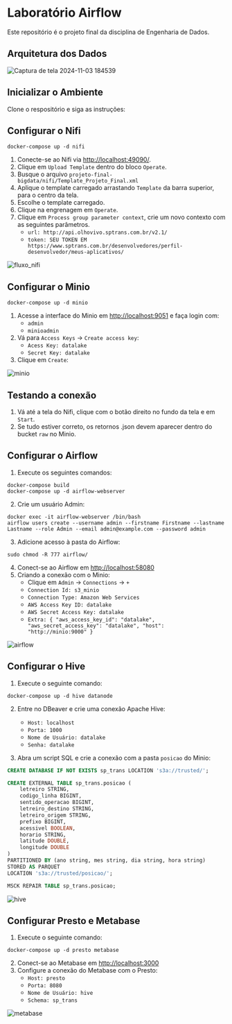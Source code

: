# Laboratório Airflow

Este repositório é o projeto final da disciplina de Engenharia de Dados.

## Arquitetura dos Dados
![Captura de tela 2024-11-03 184539](https://github.com/user-attachments/assets/3fef8925-f561-44de-bc0b-0900d1fee394)

## Inicializar o Ambiente

Clone o respositório e siga as instruções:

## Configurar o Nifi

```shell
docker-compose up -d nifi
```

1. Conecte-se ao Nifi via [http://localhost:49090/](http://localhost:49090/).
2. Clique em `Upload Template` dentro do bloco `Operate`.
3. Busque o arquivo `projeto-final-bigdata/nifi/Template_Projeto_Final.xml`
4. Aplique o template carregado arrastando `Template` da barra superior, para o centro da tela.
5. Escolhe o template carregado.
6. Clique na engrenagem em `Operate`.
7. Clique em `Process group parameter context`, crie um novo contexto com as seguintes parâmetros.
    - `url: http://api.olhovivo.sptrans.com.br/v2.1/`
    - `token: SEU TOKEN EM https://www.sptrans.com.br/desenvolvedores/perfil-desenvolvedor/meus-aplicativos/`

![fluxo_nifi](https://github.com/user-attachments/assets/912e84e4-50f0-473d-aeaf-fb774d4b3940)


## Configurar o Minio

```shell
docker-compose up -d minio
```

1. Acesse a interface do Minio em [http://localhost:9051](http://localhost:9051) e faça login com:
    - `admin`
    - `minioadmin`
2. Vá para `Access Keys` -> `Create access key`:
    - `Acess Key: datalake`
    - `Secret Key: datalake`
3. Clique em `Create`:

![minio](https://github.com/user-attachments/assets/e84bc812-ac92-4da9-8b2c-f933363d318b)

## Testando a conexão

1. Vá até a tela do Nifi, clique com o botão direito no fundo da tela e em `Start`.
2. Se tudo estiver correto, os retornos .json devem aparecer dentro do bucket `raw` no Minio.

## Configurar o Airflow

1. Execute os seguintes comandos:

```shell
docker-compose build
docker-compose up -d airflow-webserver
```

2. Crie um usuário Admin:

```shell
docker exec -it airflow-webserver /bin/bash
airflow users create --username admin --firstname Firstname --lastname Lastname --role Admin --email admin@example.com --password admin
```

3. Adicione acesso à pasta do Airflow:

```shell
sudo chmod -R 777 airflow/
```

4. Conect-se ao Airflow em [http://localhost:58080](http://localhost:58080)
5. Criando a conexão com o Minio:
    - Clique em `Admin` -> `Connections` -> `+`
    - `Connection Id: s3_minio`
    - `Connection Type: Amazon Web Services`
    - `AWS Access Key ID: datalake`
    - `AWS Secret Access Key: datalake`
    - `Extra: { "aws_access_key_id": "datalake", "aws_secret_access_key": "datalake", "host": "http://minio:9000" }`

![airflow](https://github.com/user-attachments/assets/1f6f19d7-dc25-4b65-a281-6925e5f8a620)

## Configurar o Hive

1. Execute o seguinte comando:

```shell
docker-compose up -d hive datanode
```

2. Entre no DBeaver e crie uma conexão Apache Hive:
    - `Host: localhost`
    - `Porta: 1000`
    - `Nome de Usuário: datalake`
    - `Senha: datalake`

3. Abra um script SQL e crie a conexão com a pasta `posicao` do Minio:

```sql
CREATE DATABASE IF NOT EXISTS sp_trans LOCATION 's3a://trusted/';
```

```sql
CREATE EXTERNAL TABLE sp_trans.posicao (
  	letreiro STRING,
	codigo_linha BIGINT,
	sentido_operacao BIGINT,
	letreiro_destino STRING,
	letreiro_origem STRING,
	prefixo BIGINT,
	acessivel BOOLEAN,
	horario STRING,
	latitude DOUBLE,
	longitude DOUBLE
)
PARTITIONED BY (ano string, mes string, dia string, hora string)
STORED AS PARQUET
LOCATION 's3a://trusted/posicao/';
```

```sql
MSCK REPAIR TABLE sp_trans.posicao;
```

![hive](https://github.com/user-attachments/assets/27b16f8b-6e8b-43a6-975f-6f290b04b7a8)

## Configurar Presto e Metabase

1. Execute o seguinte comando:

```shell
docker-compose up -d presto metabase
```

2. Conect-se ao Metabase em [http://localhost:3000](http://localhost:3000)
3. Configure a conexão do Metabase com o Presto:
    - `Host: presto`
    - `Porta: 8080`
    - `Nome de Usuário: hive`
    - `Schema: sp_trans`

![metabase](https://github.com/user-attachments/assets/7d3b0831-88c9-4498-96ee-2db9363f05c6)
